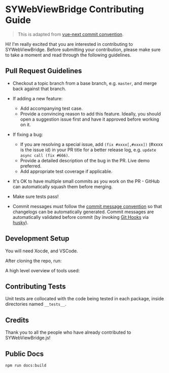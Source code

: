 # SYWebViewBridge Contributing Guide

> This is adapted from [vue-next commit convention](https://github.com/vuejs/vue-next/blob/master/.github/contributing.md).

Hi! I'm really excited that you are interested in contributing to SYWebViewBridge. Before submitting your contribution, please make sure to take a moment and read through the following guidelines.

## Pull Request Guidelines

- Checkout a topic branch from a base branch, e.g. `master`, and merge back against that branch.

- If adding a new feature:

  - Add accompanying test case.
  - Provide a convincing reason to add this feature. Ideally, you should open a suggestion issue first and have it approved before working on it.

- If fixing a bug:

  - If you are resolving a special issue, add `(fix #xxxx[,#xxxx])` (#xxxx is the issue id) in your PR title for a better release log, e.g. `update async call (fix #666)`.
  - Provide a detailed description of the bug in the PR. Live demo preferred.
  - Add appropriate test coverage if applicable.

- It's OK to have multiple small commits as you work on the PR - GitHub can automatically squash them before merging.

- Make sure tests pass!

- Commit messages must follow the [commit message convention](./commit-convention.md) so that changelogs can be automatically generated. Commit messages are automatically validated before commit (by invoking [Git Hooks](https://git-scm.com/docs/githooks) via [husky](https://github.com/typicode/husky)).


## Development Setup

You will need Xocde, and VSCode.

After cloning the repo, run:

A high level overview of tools used:


## Contributing Tests

Unit tests are collocated with the code being tested in each package, inside directories named `__tests__`. 

## Credits

Thank you to all the people who have already contributed to SYWebViewBridge.js!

## Public Docs

`npm run docs:build`